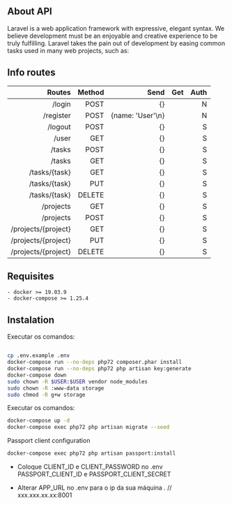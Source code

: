 

## About API

Laravel is a web application framework with expressive, elegant syntax. We believe development must be an enjoyable and creative experience to be truly fulfilling. Laravel takes the pain out of development by easing common tasks used in many web projects, such as:


## Info routes

| Routes             | Method |      Send    | Get   |      Auth     |
|-------------------:|-------:|-------------:|------:|--------------:|
| /login             |  POST  | {}           |       | N             |
| /register          |  POST  |{name: 'User'\n}|       | N             |
| /logout            |  POST  | {}           |       | S             |
| /user              |  GET   | {}           |       | S             |
| /tasks             |  POST  | {}           |       | S             |
| /tasks             |  GET   | {}           |       | S             |
| /tasks/{task}      |  GET   | {}           |       | S             |
| /tasks/{task}      |  PUT   | {}           |       | S             |
| /tasks/{task}      | DELETE | {}           |       | S             |
| /projects          |  GET   | {}           |       | S             |
| /projects          |  POST  | {}           |       | S             |
| /projects/{project}|  GET   | {}           |       | S             |
| /projects/{project}|  PUT   | {}           |       | S             |
| /projects/{project}| DELETE | {}           |       | S             |



## Requisites

    - docker >= 19.03.9
    - docker-compose >= 1.25.4

## Instalation

Executar os comandos:

```bash

cp .env.example .env
docker-compose run --no-deps php72 composer.phar install
docker-compose run --no-deps php72 php artisan key:generate
docker-compose down
sudo chown -R $USER:$USER vendor node_modules
sudo chown -R :www-data storage
sudo chmod -R g+w storage
```


Executar os comandos:

```bash
docker-compose up -d
docker-compose exec php72 php artisan migrate --seed

```

Passport client configuration

```bash
docker-compose exec php72 php artisan passport:install


```
 - Coloque CLIENT_ID e CLIENT_PASSWORD no .env PASSPORT_CLIENT_ID e PASSPORT_CLIENT_SECRET

 - Alterar APP_URL no .env para o ip da sua máquina . // xxx.xxx.xx.xx:8001